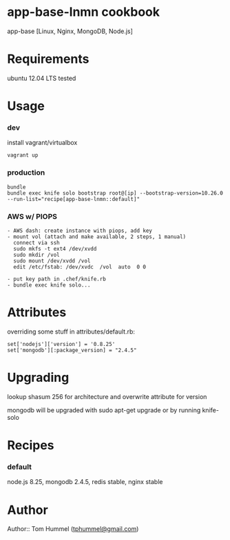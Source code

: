 # app-base-lnmn cookbook

app-base [Linux, Nginx, MongoDB, Node.js]

# Requirements

ubuntu 12.04 LTS tested

# Usage

### dev

install vagrant/virtualbox

    vagrant up

### production
    bundle 
    bundle exec knife solo bootstrap root@[ip] --bootstrap-version=10.26.0 --run-list="recipe[app-base-lnmn::default]"

### AWS w/ PIOPS

    - AWS dash: create instance with piops, add key
    - mount vol (attach and make available, 2 steps, 1 manual)
      connect via ssh
      sudo mkfs -t ext4 /dev/xvdd
      sudo mkdir /vol
      sudo mount /dev/xvdd /vol
      edit /etc/fstab: /dev/xvdc  /vol  auto  0 0

    - put key path in .chef/knife.rb
    - bundle exec knife solo...

# Attributes

overriding some stuff in attributes/default.rb:

    set['nodejs']['version'] = '0.8.25'
    set['mongodb'][:package_version] = "2.4.5"

# Upgrading

lookup shasum 256 for architecture and overwrite attribute for version

mongodb will be upgraded with sudo apt-get upgrade or by running knife-solo

# Recipes

### default
node.js 8.25, mongodb 2.4.5, redis stable, nginx stable

# Author

Author:: Tom Hummel (tphummel@gmail.com)
